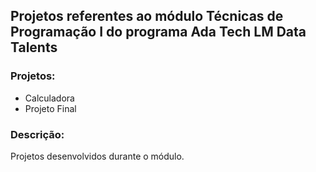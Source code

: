 

## Projetos referentes ao módulo Técnicas de Programação I do programa Ada Tech LM Data Talents

### Projetos:

- Calculadora
- Projeto Final

### Descrição:
Projetos desenvolvidos durante o módulo.